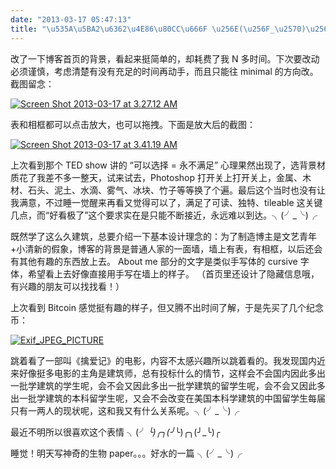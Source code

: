 ```yaml
---
date: "2013-03-17 05:47:13"
title: "\u535A\u5BA2\u6362\u4E86\u80CC\u666F \u256E(\u256F_\u2570)\u256D"
---
```


改了一下博客首页的背景，看起来挺简单的，却耗费了我 N 多时间。下次要改动必须谨慎，考虑清楚有没有充足的时间再动手，而且只能往 minimal 的方向改。截图留念：

[![Screen Shot 2013-03-17 at 3.27.12 AM](https://architech-blog.s3-ap-southeast-1.amazonaws.com/content/images/uploads/2013/03/Screen-Shot-2013-03-17-at-3.27.12-AM-300x240.png "好淡的感觉。。。不知道适不适合我╮(╯_╰)╭")](https://architech-blog.s3-ap-southeast-1.amazonaws.com/content/images/uploads/2013/03/Screen-Shot-2013-03-17-at-3.27.12-AM.png "好淡的感觉。。。不知道适不适合我╮(╯_╰)╭")

表和相框都可以点击放大，也可以拖拽。下面是放大后的截图：

[![Screen Shot 2013-03-17 at 3.41.19 AM](https://architech-blog.s3-ap-southeast-1.amazonaws.com/content/images/uploads/2013/03/Screen-Shot-2013-03-17-at-3.41.19-AM-300x281.png "╮(╯_╰)╭")](https://architech-blog.s3-ap-southeast-1.amazonaws.com/content/images/uploads/2013/03/Screen-Shot-2013-03-17-at-3.41.19-AM.png "╮(╯_╰)╭")

上次看到那个 TED show 讲的 “可以选择 = 永不满足” 心理果然出现了，选背景材质花了我差不多一整天，试来试去，Photoshop 打开关上打开关上，金属、木材、石头、泥土、水滴、雾气、冰块、竹子等等换了个遍。最后这个当时也没有让我满意，不过睡一觉醒来再看又觉得可以了，满足了可读、独特、tileable 这关键几点，而“好看极了”这个要求实在是只能不断接近，永远难以到达。╮(╯_╰)╭

既然学了这么久建筑，总要介绍一下基本设计理念的：为了制造博主是文艺青年+小清新的假象，博客的背景是普通人家的一面墙，墙上有表，有相框，以后还会有其他有趣的东西放上去。 About me 部分的文字是类似手写体的 cursive 字体，希望看上去好像直接用手写在墙上的样子。 （首页里还设计了隐藏信息哦，有兴趣的朋友可以找找看！）

上次看到 Bitcoin 感觉挺有趣的样子，但又腾不出时间了解，于是先买了几个纪念币：

[![Exif_JPEG_PICTURE](https://architech-blog.s3-ap-southeast-1.amazonaws.com/content/images/uploads/2013/03/bitcoin-300x225.jpg "感觉不小心买了奇怪的东西╮(╯_╰)╭")](https://architech-blog.s3-ap-southeast-1.amazonaws.com/content/images/uploads/2013/03/bitcoin.jpg "感觉不小心买了奇怪的东西╮(╯_╰)╭")

跳着看了一部叫《擒爱记》的电影，内容不太感兴趣所以跳着看的。我发现国内近来好像挺多电影的主角是建筑师，总有投标什么的情节，这样会不会国内因此多出一批学建筑的学生呢，会不会又因此多出一批学建筑的留学生呢，会不会又因此多出一批学建筑的本科留学生呢，又会不会改变在美国本科学建筑的中国留学生每届只有一两人的现状呢，这和我又有什么关系呢。╮(╯_╰)╭

最近不明所以很喜欢这个表情 ╮(╯*╰)╭╮(╯*╰)╭╮(╯_╰)╭

睡觉！明天写神奇的生物 paper。。。好水的一篇 ╮(╯_╰)╭
